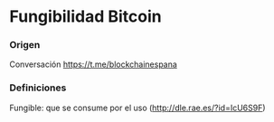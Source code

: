 # Fungibilidad Bitcoin

### Origen
Conversación https://t.me/blockchainespana

### Definiciones
Fungible: que se consume por el uso (http://dle.rae.es/?id=IcU6S9F)
